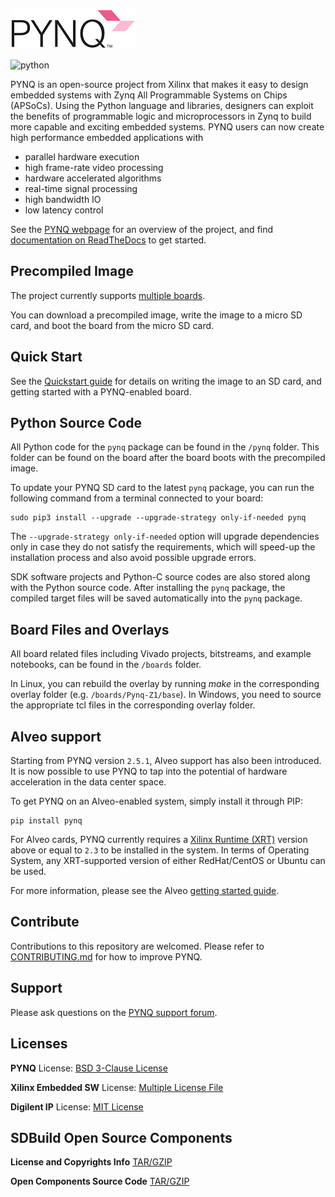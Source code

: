 ![pynq_logo](https://github.com/Xilinx/PYNQ/raw/master/logo.png)

![python](https://github.com/Xilinx/PYNQ/workflows/Python/badge.svg)

PYNQ is an open-source project from Xilinx that makes it easy to design embedded systems with Zynq All Programmable Systems on Chips (APSoCs). Using the Python language and libraries, designers can exploit the benefits of programmable logic and microprocessors in Zynq to build more capable and exciting embedded systems.
PYNQ users can now create high performance embedded applications with
-	parallel hardware execution
-	high frame-rate video processing
-	hardware accelerated algorithms
-	real-time signal processing
-	high bandwidth IO
-	low latency control

See the <a href="http://www.pynq.io/" target="_blank">PYNQ webpage</a> for an overview of the project, and find <a href="http://pynq.readthedocs.io" target="_blank">documentation on ReadTheDocs</a> to get started. 

## Precompiled Image

The project currently supports <a href="http://www.pynq.io/board.html" target="_blank">multiple boards</a>. 

You can download a precompiled image, write the image to a micro SD card, and boot the board from the micro SD card. 

## Quick Start

See the <a href="http://pynq.readthedocs.io/en/latest/getting_started.html" target="_blank">Quickstart guide</a> for details on writing the image to an SD card, and getting started with a PYNQ-enabled board.

## Python Source Code

All Python code for the `pynq` package can be found in the `/pynq` folder. This folder can be found on the board after the board boots with the precompiled image.

To update your PYNQ SD card to the latest `pynq` package, you can run the following command from a terminal connected to your board:

```console
sudo pip3 install --upgrade --upgrade-strategy only-if-needed pynq
```

The `--upgrade-strategy only-if-needed` option will upgrade dependencies only in case they do not satisfy the requirements, which will speed-up the installation process and also avoid possible upgrade errors.

SDK software projects and Python-C source codes are also stored along with the Python source code. After installing the `pynq` package, the compiled target files will be saved automatically into the `pynq` package.

## Board Files and Overlays

All board related files including Vivado projects, bitstreams, and example notebooks, can be found in the `/boards` folder.

In Linux, you can rebuild the overlay by running *make* in the corresponding overlay folder (e.g. `/boards/Pynq-Z1/base`). In Windows, you need to source the appropriate tcl files in the corresponding overlay folder.

## Alveo support

Starting from PYNQ version `2.5.1`, Alveo support has also been introduced. It is now possible to use PYNQ to tap into the potential of hardware acceleration in the data center space.

To get PYNQ on an Alveo-enabled system, simply install it through PIP:

```console
pip install pynq
```

For Alveo cards, PYNQ currently requires a <a href="https://github.com/Xilinx/XRT" target="_blank">Xilinx Runtime (XRT)</a> version above or equal to `2.3` to be installed in the system. In terms of Operating System, any XRT-supported version of either RedHat/CentOS or Ubuntu can be used.

For more information, please see the Alveo <a href="https://pynq.readthedocs.io/en/latest/getting_started/alveo_getting_started.html" target="_blank">getting started guide</a>.

## Contribute

Contributions to this repository are welcomed. Please refer to <a href="https://github.com/Xilinx/PYNQ/blob/master/CONTRIBUTING.md" target="_blank">CONTRIBUTING.md</a> 
for how to improve PYNQ.

## Support

Please ask questions on the <a href="https://discuss.pynq.io" target="_blank">PYNQ support forum</a>.

## Licenses

**PYNQ** License: [BSD 3-Clause License](https://github.com/Xilinx/PYNQ/blob/master/LICENSE)

**Xilinx Embedded SW** License: [Multiple License File](https://github.com/Xilinx/embeddedsw/blob/master/license.txt)

**Digilent IP** License: [MIT License](https://github.com/Xilinx/PYNQ/blob/master/THIRD_PARTY_LIC)

## SDBuild Open Source Components

**License and Copyrights Info** [TAR/GZIP](https://www.xilinx.com/bin/public/openDownload?filename=pynq-v3.0-license.tar.gz)

**Open Components Source Code** [TAR/GZIP](https://www.xilinx.com/bin/public/openDownload?filename=pynq-v3.0-open_components.tar.gz)
